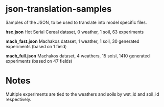 json-translation-samples
========================

Samples of the JSON, to be used to translate into model specific files.

__hsc.json__
  Hot Serial Cereal dataset, 0 weather, 1 soil, 63 experiments

__mach_fast.json__
  Machakos dataset, 1 weather, 1 soil, 30 generated experiments (based on 1 field)

__mach_full.json__
  Machakos dataset, 4 weathers, 15 soisl, 1410 generated experiments (based on 47 fields)



Notes
=====

Multiple experiments are tied to the weathers and soils by
wst_id and soil_id respectively.
